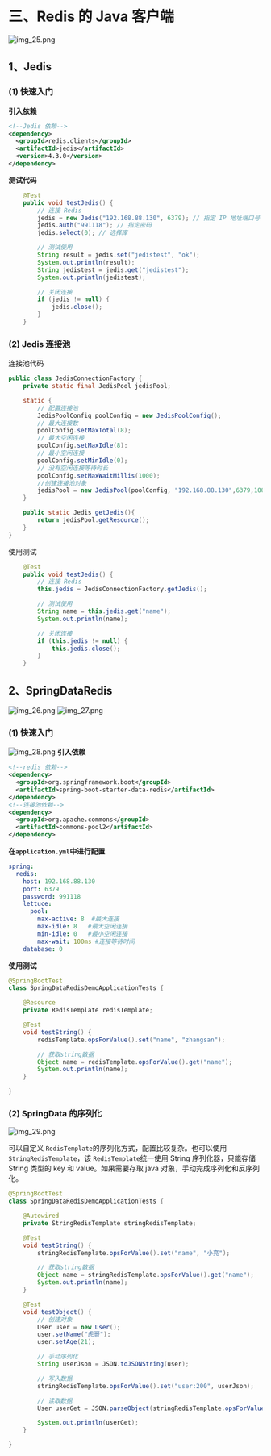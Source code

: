 # 三、Redis 的 Java 客户端

![img_25.png](img_25.png)

## 1、Jedis

### (1) 快速入门

**引入依赖**

```xml
<!--Jedis 依赖-->
<dependency>
  <groupId>redis.clients</groupId>
  <artifactId>jedis</artifactId>
  <version>4.3.0</version>
</dependency>
```

**测试代码**

```java
    @Test
    public void testJedis() {
        // 连接 Redis
        jedis = new Jedis("192.168.88.130", 6379); // 指定 IP 地址端口号
        jedis.auth("991118"); // 指定密码
        jedis.select(0); // 选择库

        // 测试使用
        String result = jedis.set("jedistest", "ok");
        System.out.println(result);
        String jedistest = jedis.get("jedistest");
        System.out.println(jedistest);

        // 关闭连接
        if (jedis != null) {
            jedis.close();
        }
    }
```

### (2) Jedis 连接池

连接池代码

```java
public class JedisConnectionFactory {
    private static final JedisPool jedisPool;

    static {
        // 配置连接池
        JedisPoolConfig poolConfig = new JedisPoolConfig();
        // 最大连接数
        poolConfig.setMaxTotal(8);
        // 最大空闲连接
        poolConfig.setMaxIdle(8);
        // 最小空闲连接
        poolConfig.setMinIdle(0);
        // 没有空闲连接等待时长
        poolConfig.setMaxWaitMillis(1000);
        //创建连接池对象
        jedisPool = new JedisPool(poolConfig, "192.168.88.130",6379,1000,"991118");
    }

    public static Jedis getJedis(){
        return jedisPool.getResource();
    }
}
```

使用测试

```java
    @Test
    public void testJedis() {
        // 连接 Redis
        this.jedis = JedisConnectionFactory.getJedis();

        // 测试使用
        String name = this.jedis.get("name");
        System.out.println(name);

        // 关闭连接
        if (this.jedis != null) {
            this.jedis.close();
        }
    }
```

## 2、SpringDataRedis

![img_26.png](img_26.png)
![img_27.png](img_27.png)

### (1) 快速入门

![img_28.png](img_28.png)
**引入依赖**

```xml
<!--redis 依赖-->
<dependency>
  <groupId>org.springframework.boot</groupId>
  <artifactId>spring-boot-starter-data-redis</artifactId>
</dependency>
<!--连接池依赖-->
<dependency>
  <groupId>org.apache.commons</groupId>
  <artifactId>commons-pool2</artifactId>
</dependency>
```

**在`application.yml`中进行配置**

```yaml
spring:
  redis:
    host: 192.168.88.130
    port: 6379
    password: 991118
    lettuce:
      pool:
        max-active: 8  #最大连接
        max-idle: 8   #最大空闲连接
        min-idle: 0   #最小空闲连接
        max-wait: 100ms #连接等待时间
    database: 0
```

**使用测试**

```java
@SpringBootTest
class SpringDataRedisDemoApplicationTests {

    @Resource
    private RedisTemplate redisTemplate;

    @Test
    void testString() {
        redisTemplate.opsForValue().set("name", "zhangsan");

        // 获取string数据
        Object name = redisTemplate.opsForValue().get("name");
        System.out.println(name);
    }

}
```

### (2) SpringData 的序列化

![img_29.png](img_29.png)

可以自定义 `RedisTemplate`的序列化方式，配置比较复杂。也可以使用 `StringRedisTemplate`，该 `RedisTemplate`统一使用 String 序列化器，只能存储 String 类型的 key 和 value。如果需要存取 java 对象，手动完成序列化和反序列化。

```java
@SpringBootTest
class SpringDataRedisDemoApplicationTests {

    @Autowired
    private StringRedisTemplate stringRedisTemplate;

    @Test
    void testString() {
        stringRedisTemplate.opsForValue().set("name", "小亮");

        // 获取string数据
        Object name = stringRedisTemplate.opsForValue().get("name");
        System.out.println(name);
    }

    @Test
    void testObject() {
        // 创建对象
        User user = new User();
        user.setName("虎哥");
        user.setAge(21);

        // 手动序列化
        String userJson = JSON.toJSONString(user);

        // 写入数据
        stringRedisTemplate.opsForValue().set("user:200", userJson);

        // 读取数据
        User userGet = JSON.parseObject(stringRedisTemplate.opsForValue().get("user:200"), User.class);

        System.out.println(userGet);
    }

}
```
